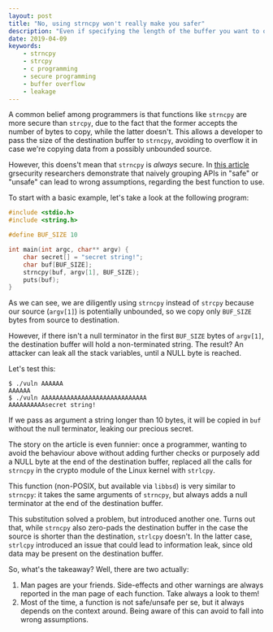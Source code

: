 ```yaml
---
layout: post
title: "No, using strncpy won't really make you safer"
description: "Even if specifying the length of the buffer you want to operate on seems a good security practice, using strncpy instead of strcpy may help attackers to leak sensible data from your program memory."
date: 2019-04-09
keywords:
    - strncpy
    - strcpy
    - c programming
    - secure programming
    - buffer overflow
    - leakage
---
```


A common belief among programmers is that functions like `strncpy` are more secure than `strcpy`, due to the fact that the former accepts the number of bytes to copy, while the latter doesn't. This allows a developer to pass the size of the destination buffer to `strncpy`, avoiding to overflow it in case we're copying data from a possibly unbounded source.

However, this doens't mean that `strncpy` is *always* secure. In [this article](https://grsecurity.net/huawei_and_security_analysis.php) grsecurity researchers demonstrate that naively grouping APIs in "safe" or "unsafe"  can lead to wrong assumptions, regarding the best function to use.

To start with a basic example, let's take a look at the following program:

```c
#include <stdio.h>
#include <string.h>

#define BUF_SIZE 10

int main(int argc, char** argv) {
	char secret[] = "secret string!";
	char buf[BUF_SIZE];
	strncpy(buf, argv[1], BUF_SIZE);
	puts(buf);
}
```

As we can see, we are diligently using `strncpy` instead of `strcpy` because our source (`argv[1]`) is potentially unbounded, so we copy only `BUF_SIZE` bytes from source to destination.

However, if there isn't a null terminator in the first `BUF_SIZE` bytes of `argv[1]`, the destination buffer will hold a non-terminated string. The result? An attacker can leak all the stack variables, until a NULL byte is reached.

Let's test this:

```
$ ./vuln AAAAAA
AAAAAA
$ ./vuln AAAAAAAAAAAAAAAAAAAAAAAAAAAAA
AAAAAAAAAAsecret string!
```

If we pass as argument a string longer than 10 bytes, it will be copied in `buf` without the null terminator, leaking our precious secret.



The story on the article is even funnier: once a programmer, wanting to avoid the behaviour above without adding further checks or purposely add a NULL byte at the end of the destination buffer, replaced all the calls for `strncpy` in the crypto module of the Linux kernel with `strlcpy`. 

This function (non-POSIX, but available via `libbsd`) is very similar to `strncpy`: it takes the same arguments of `strncpy`, but always adds a null terminator at the end of the destination buffer.

This substitution solved a problem, but introduced another one. Turns out that, while `strncpy` also zero-pads the destination buffer in the case the source is shorter than the destination,  `strlcpy` doesn't. In the latter case, `strlcpy` introduced an issue that could lead to information leak, since old data may be present on the destination buffer.



So, what's the takeaway? Well, there are two actually:

1. Man pages are your friends. Side-effects and other warnings are always reported in the man page of each function. Take always a look to them!
2. Most of the time, a function is not safe/unsafe per se, but it always depends on the context around. Being aware of this can avoid to fall into wrong assumptions.


